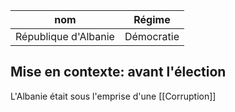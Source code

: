 | nom                  | Régime     |
| -------------------- | ---------- |
| République d'Albanie | Démocratie |
## Mise en contexte: avant l'élection

L'Albanie était sous l'emprise d'une [[Corruption]]